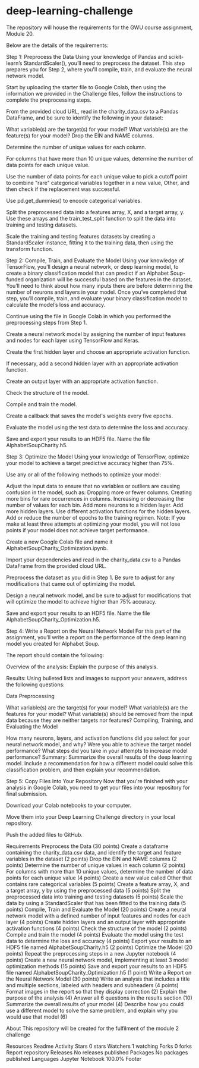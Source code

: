 # deep-learning-challenge
The repository will house the requirements for the GWU course assignment, Module 20.

Below are the details of the requirements:


Step 1: Preprocess the Data Using your knowledge of Pandas and scikit-learn’s StandardScaler(), you’ll need to preprocess the dataset. This step prepares you for Step 2, where you'll compile, train, and evaluate the neural network model.

Start by uploading the starter file to Google Colab, then using the information we provided in the Challenge files, follow the instructions to complete the preprocessing steps.

From the provided cloud URL, read in the charity_data.csv to a Pandas DataFrame, and be sure to identify the following in your dataset:

What variable(s) are the target(s) for your model? What variable(s) are the feature(s) for your model? Drop the EIN and NAME columns.

Determine the number of unique values for each column.

For columns that have more than 10 unique values, determine the number of data points for each unique value.

Use the number of data points for each unique value to pick a cutoff point to combine "rare" categorical variables together in a new value, Other, and then check if the replacement was successful.

Use pd.get_dummies() to encode categorical variables.

Split the preprocessed data into a features array, X, and a target array, y. Use these arrays and the train_test_split function to split the data into training and testing datasets.

Scale the training and testing features datasets by creating a StandardScaler instance, fitting it to the training data, then using the transform function.

Step 2: Compile, Train, and Evaluate the Model Using your knowledge of TensorFlow, you’ll design a neural network, or deep learning model, to create a binary classification model that can predict if an Alphabet Soup-funded organization will be successful based on the features in the dataset. You’ll need to think about how many inputs there are before determining the number of neurons and layers in your model. Once you’ve completed that step, you’ll compile, train, and evaluate your binary classification model to calculate the model’s loss and accuracy.

Continue using the file in Google Colab in which you performed the preprocessing steps from Step 1.

Create a neural network model by assigning the number of input features and nodes for each layer using TensorFlow and Keras.

Create the first hidden layer and choose an appropriate activation function.

If necessary, add a second hidden layer with an appropriate activation function.

Create an output layer with an appropriate activation function.

Check the structure of the model.

Compile and train the model.

Create a callback that saves the model's weights every five epochs.

Evaluate the model using the test data to determine the loss and accuracy.

Save and export your results to an HDF5 file. Name the file AlphabetSoupCharity.h5.

Step 3: Optimize the Model Using your knowledge of TensorFlow, optimize your model to achieve a target predictive accuracy higher than 75%.

Use any or all of the following methods to optimize your model:

Adjust the input data to ensure that no variables or outliers are causing confusion in the model, such as: Dropping more or fewer columns. Creating more bins for rare occurrences in columns. Increasing or decreasing the number of values for each bin. Add more neurons to a hidden layer. Add more hidden layers. Use different activation functions for the hidden layers. Add or reduce the number of epochs to the training regimen. Note: If you make at least three attempts at optimizing your model, you will not lose points if your model does not achieve target performance.

Create a new Google Colab file and name it AlphabetSoupCharity_Optimization.ipynb.

Import your dependencies and read in the charity_data.csv to a Pandas DataFrame from the provided cloud URL.

Preprocess the dataset as you did in Step 1. Be sure to adjust for any modifications that came out of optimizing the model.

Design a neural network model, and be sure to adjust for modifications that will optimize the model to achieve higher than 75% accuracy.

Save and export your results to an HDF5 file. Name the file AlphabetSoupCharity_Optimization.h5.

Step 4: Write a Report on the Neural Network Model For this part of the assignment, you’ll write a report on the performance of the deep learning model you created for Alphabet Soup.

The report should contain the following:

Overview of the analysis: Explain the purpose of this analysis.

Results: Using bulleted lists and images to support your answers, address the following questions:

Data Preprocessing

What variable(s) are the target(s) for your model? What variable(s) are the features for your model? What variable(s) should be removed from the input data because they are neither targets nor features? Compiling, Training, and Evaluating the Model

How many neurons, layers, and activation functions did you select for your neural network model, and why? Were you able to achieve the target model performance? What steps did you take in your attempts to increase model performance? Summary: Summarize the overall results of the deep learning model. Include a recommendation for how a different model could solve this classification problem, and then explain your recommendation.

Step 5: Copy Files Into Your Repository Now that you're finished with your analysis in Google Colab, you need to get your files into your repository for final submission.

Download your Colab notebooks to your computer.

Move them into your Deep Learning Challenge directory in your local repository.

Push the added files to GitHub.

Requirements Preprocess the Data (30 points) Create a dataframe containing the charity_data.csv data, and identify the target and feature variables in the dataset (2 points) Drop the EIN and NAME columns (2 points) Determine the number of unique values in each column (2 points) For columns with more than 10 unique values, determine the number of data points for each unique value (4 points) Create a new value called Other that contains rare categorical variables (5 points) Create a feature array, X, and a target array, y by using the preprocessed data (5 points) Split the preprocessed data into training and testing datasets (5 points) Scale the data by using a StandardScaler that has been fitted to the training data (5 points) Compile, Train and Evaluate the Model (20 points) Create a neural network model with a defined number of input features and nodes for each layer (4 points) Create hidden layers and an output layer with appropriate activation functions (4 points) Check the structure of the model (2 points) Compile and train the model (4 points) Evaluate the model using the test data to determine the loss and accuracy (4 points) Export your results to an HDF5 file named AlphabetSoupCharity.h5 (2 points) Optimize the Model (20 points) Repeat the preprocessing steps in a new Jupyter notebook (4 points) Create a new neural network model, implementing at least 3 model optimization methods (15 points) Save and export your results to an HDF5 file named AlphabetSoupCharity_Optimization.h5 (1 point) Write a Report on the Neural Network Model (30 points) Write an analysis that includes a title and multiple sections, labeled with headers and subheaders (4 points) Format images in the report so that they display correction (2) Explain the purpose of the analysis (4) Answer all 6 questions in the results section (10) Summarize the overall results of your model (4) Describe how you could use a different model to solve the same problem, and explain why you would use that model (6)

About
This repository will be created for the fulfilment of the module 2 challenge

Resources
 Readme
 Activity
Stars
 0 stars
Watchers
 1 watching
Forks
 0 forks
Report repository
Releases
No releases published
Packages
No packages published
Languages
Jupyter Notebook
100.0%
Footer
